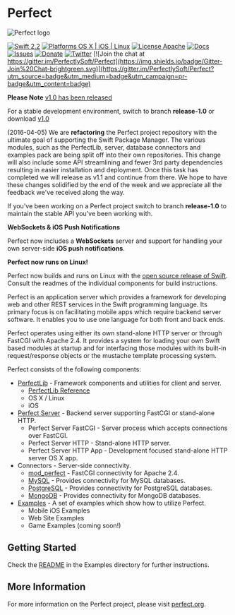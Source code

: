 # Perfect 
![Perfect logo](http://perfect.org/images/perfect-git-banner.jpg) 

[![Swift 2.2](https://img.shields.io/badge/Swift-2.2-orange.svg?style=flat)](https://developer.apple.com/swift/)
[![Platforms OS X | iOS | Linux](https://img.shields.io/badge/Platforms-OS%20X%20%7C%20iOS%20%7C%20Linux%20-lightgray.svg?style=flat)](https://developer.apple.com/swift/)
[![License Apache](https://img.shields.io/badge/License-Apache-lightgrey.svg?style=flat)](http://perfect.org/licensing.html)
[![Docs](https://img.shields.io/badge/docs-83%-yellow.svg?style=flat)](http://www.perfect.org/docs/)
[![Issues](https://img.shields.io/github/issues-raw/PerfectlySoft/Perfect.svg?style=flat)](https://github.com/PerfectlySoft/Perfect/issues)
[![Donate](https://img.shields.io/badge/Donate-PayPal-blue.svg?style=flat)](https://paypal.me/perfectlysoft)
[![Twitter](https://img.shields.io/badge/Twitter-@PerfectlySoft-brightgreen.svg?style=flat)](http://twitter.com/PerfectlySoft)
[![Join the chat at https://gitter.im/PerfectlySoft/Perfect](https://img.shields.io/badge/Gitter-Join%20Chat-brightgreen.svg)](https://gitter.im/PerfectlySoft/Perfect?utm_source=badge&utm_medium=badge&utm_campaign=pr-badge&utm_content=badge)

**Please Note**
[v1.0 has been released](https://github.com/PerfectlySoft/Perfect/releases/tag/v1.0.0)

For a stable development environment, switch to branch **release-1.0** or download [v1.0](https://github.com/PerfectlySoft/Perfect/releases/tag/v1.0.0)

(2016-04-05) We are **refactoring** the Perfect project repository with the ultimate goal of supporting the Swift Package Manager. The various modules, such as the PerfectLib, server, database connectors and examples pack are being split off into their own repositories. This change will also include some API streamlining and fewer 3rd party dependencies resulting in easier installation and deployment. Once this task has completed we will release as v1.1 and continue from there. We hope to have these changes solidified by the end of the week and we appreciate all the feedback we've received along the way. 

If you've been working on a Perfect project switch to branch **release-1.0** to maintain the stable API you've been working with.

**WebSockets & iOS Push Notifications**

Perfect now includes a **WebSockets** server and support for handling your own server-side **iOS push notifications**.

**Perfect now runs on Linux!**

Perfect now builds and runs on Linux with the [open source release of Swift](https://github.com/apple/swift). Consult the readmes of the individual components for build instructions.

Perfect is an application server which provides a framework for developing web and other REST services in the Swift programming language. Its primary focus is on facilitating mobile apps which require backend server software. It enables you to use one language for both front and back ends.

Perfect operates using either its own stand-alone HTTP server or through FastCGI with Apache 2.4. It provides a system for loading your own Swift based modules at startup and for interfacing those modules with its built-in request/response objects or the mustache template processing system.

Perfect consists of the following components:

* [PerfectLib](PerfectLib/#perfectlib) - Framework components and utilities for client and server.
	* [PerfectLib Reference](http://www.perfect.org/docs/)
	* OS X / Linux
	* iOS
* [Perfect Server](PerfectServer/#perfectserver) - Backend server supporting FastCGI or stand-alone HTTP.
	* Perfect Server FastCGI - Server process which accepts connections over FastCGI.
	* Perfect Server HTTP - Stand-alone HTTP server.
	* Perfect Server HTTP App - Development focused stand-alone HTTP server OS X app.
* Connectors - Server-side connectivity.
	* [mod_perfect](Connectors/mod_perfect/#mod_perfect) - FastCGI connectivity for Apache 2.4.
	* [MySQL](Connectors/MySQL/#mysql) - Provides connectivity for MySQL databases.
	* [PostgreSQL](Connectors/PostgreSQL/#postgresql) - Provides connectivity for PostgreSQL databases.
	* [MongoDB](Connectors/MongoDB/#mongodb) - Provides connectivity for MongoDB databases.
* [Examples](Examples/#examples) - A set of examples which show how to utilize Perfect.
	* Mobile iOS Examples
	* Web Site Examples
	* Game Examples (coming soon!)

## Getting Started
Check the [README](Examples/#examples) in the Examples directory for further instructions.

## More Information
For more information on the Perfect project, please visit [perfect.org](http://perfect.org).
